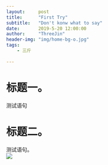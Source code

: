 ```yaml
---
layout:     post
title:      "First Try"
subtitle:   "Don't konw what to say"
date:       2019-5-20 12:00:00
author:     "ThreeJin"
header-img: "img/home-bg-o.jpg"
tags:
    - 三斤
    
---
```


# 标题一。
测试语句
# 标题二。
测试语句。  
![](http://pyheuyyd7.sabkt.gdipper.com/001.jpg)
